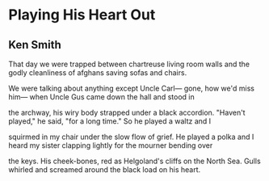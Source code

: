 # Playing His Heart Out
## Ken Smith
That day we were trapped
between chartreuse living
room walls and the godly
cleanliness of afghans
saving sofas and chairs.

We were talking about
anything except Uncle Carl—
gone, how we'd miss him—
when Uncle Gus came down
the hall and stood in

the archway, his wiry
body strapped under a black
accordion. "Haven't played,"
he said, "for a long time."
So he played a waltz and I

squirmed in my chair under
the slow flow of grief. He
played a polka and I heard
my sister clapping lightly
for the mourner bending over

the keys. His cheek-bones,
red as Helgoland's
cliffs on the North Sea. Gulls
whirled and screamed around
the black load on his heart.